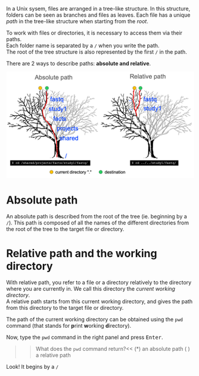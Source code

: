 
In a Unix sysem, files are arranged in a tree-like structure. In this structure, folders can be seen as branches and files as leaves. Each file has a unique *path* in the tree-like structure when starting from the *root*.

To work with files or directories, it is necessary to access them via their paths.  
Each folder name is separated by a `/` when you write the path.  
The root of the tree structure is also represented by the first `/` in the path. 

There are 2 ways to describe paths: **absolute and relative**. 

![absolute and relative paths](./assets/absolute_and_relative_paths.png)

# Absolute path

An absolute path is described from the root of the tree (ie. beginning by a `/`).
This path is composed of all the names of the different directories from the root of the tree to the target file or directory.

# Relative path and the working directory

With relative path, you refer to a file or a directory relatively to the directory where you are currently in. We call this directory the *current working directory*.  
A relative path starts from this current working directory, and gives the path from this directory to the target file or directory.

The path of the current working directory can be obtained using the `pwd` command (that stands for **p**rint **w**orking **d**irectory).

Now, type the `pwd` command in the right panel and press <kbd>Enter</kbd>.

>>What does the `pwd` command return?<<
(*) an absolute path
( ) a relative path

Look! It begins by a `/`



